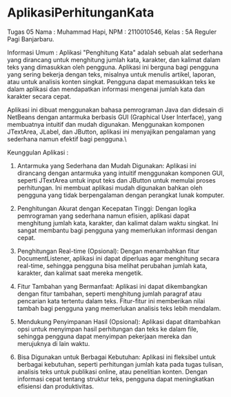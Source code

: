 # AplikasiPerhitunganKata

Tugas 05
Nama : Muhammad Hapi,
NPM : 2110010546,
Kelas : 5A Reguler Pagi Banjarbaru.

Informasi Umum :
Aplikasi "Penghitung Kata" adalah sebuah alat sederhana yang dirancang untuk menghitung jumlah kata, karakter, dan kalimat dalam teks yang dimasukkan oleh pengguna. Aplikasi ini berguna bagi pengguna yang sering bekerja dengan teks, misalnya untuk menulis artikel, laporan, atau untuk analisis konten singkat. Pengguna dapat memasukkan teks ke dalam aplikasi dan mendapatkan informasi mengenai jumlah kata dan karakter secara cepat.

Aplikasi ini dibuat menggunakan bahasa pemrograman Java dan didesain di NetBeans dengan antarmuka berbasis GUI (Graphical User Interface), yang membuatnya intuitif dan mudah digunakan. Menggunakan komponen JTextArea, JLabel, dan JButton, aplikasi ini menyajikan pengalaman yang sederhana namun efektif bagi pengguna.\

Keunggulan Aplikasi :

1.  Antarmuka yang Sederhana dan Mudah Digunakan: Aplikasi ini dirancang dengan antarmuka yang intuitif menggunakan komponen GUI, seperti JTextArea untuk input teks dan JButton untuk memulai proses perhitungan. Ini membuat aplikasi mudah digunakan bahkan oleh pengguna yang tidak berpengalaman dengan perangkat lunak komputer.

2.  Penghitungan Akurat dengan Kecepatan Tinggi: Dengan logika pemrograman yang sederhana namun efisien, aplikasi dapat menghitung jumlah kata, karakter, dan kalimat dalam waktu singkat. Ini sangat membantu bagi pengguna yang memerlukan informasi dengan cepat.

3.  Penghitungan Real-time (Opsional): Dengan menambahkan fitur DocumentListener, aplikasi ini dapat diperluas agar menghitung secara real-time, sehingga pengguna bisa melihat perubahan jumlah kata, karakter, dan kalimat saat mereka mengetik.

4.  Fitur Tambahan yang Bermanfaat: Aplikasi ini dapat dikembangkan dengan fitur tambahan, seperti menghitung jumlah paragraf atau pencarian kata tertentu dalam teks. Fitur-fitur ini memberikan nilai tambah bagi pengguna yang memerlukan analisis teks lebih mendalam.

5.  Mendukung Penyimpanan Hasil (Opsional): Aplikasi dapat ditambahkan opsi untuk menyimpan hasil perhitungan dan teks ke dalam file, sehingga pengguna dapat menyimpan pekerjaan mereka dan merujuknya di lain waktu.

6.  Bisa Digunakan untuk Berbagai Kebutuhan: Aplikasi ini fleksibel untuk berbagai kebutuhan, seperti perhitungan jumlah kata pada tugas tulisan, analisis teks untuk publikasi online, atau penelitian konten. Dengan informasi cepat tentang struktur teks, pengguna dapat meningkatkan efisiensi dan produktivitas.
